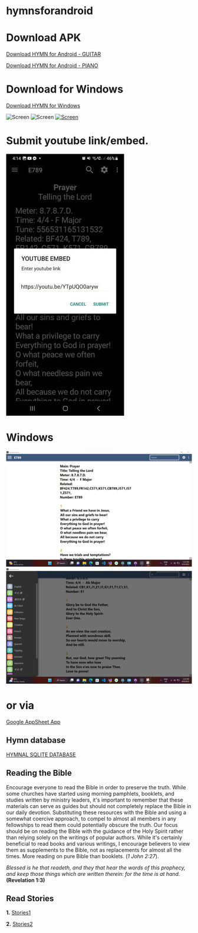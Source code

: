 # hymnsforandroid
# Download APK
[Download HYMN for Android - GUITAR](https://github.com/nextcodelab/hymnsforandroid/raw/master/app/android-apps/HymnsForAndroid-Guitar.apk)

[Download HYMN for Android - PIANO](https://github.com/nextcodelab/hymnsforandroid/raw/master/app/android-apps/HymnsForAndroid-Piano.apk)

# Download for Windows
[Download HYMN for Windows](https://github.com/nextcodelab/hymnsforandroid/raw/master/windows/hymnforwindows/Installers/HymnIntaller.MSI_1.0.9.0_Test/HymnIntaller.MSI_1.0.9.0_x86.msixbundle)


![Screen](https://github.com/nextcodelab/hymnsforandroid/blob/master/app/images/screen1.jpg?raw=true)
![Screen](https://github.com/nextcodelab/hymnsforandroid/blob/master/app/images/screen3.jpg?raw=true)
[![Screen](https://github.com/nextcodelab/hymnsforandroid/blob/master/app/images/screen2.jpg?raw=true)](https://www.youtube.com/watch?v=TAyaXdvvbGU)


# Submit youtube link/embed.
![Screen](https://github.com/nextcodelab/hymnsforandroid/blob/master/app/images/screen4.jpg?raw=true)

# Windows
![Screen](https://github.com/nextcodelab/hymnsforandroid/blob/master/windows/hymnforwindows/hymnforwindows/Screens/screen1.png?raw=true)
![Screen](https://github.com/nextcodelab/hymnsforandroid/blob/master/windows/hymnforwindows/hymnforwindows/Screens/screen2.png?raw=true)

# or via
[Google AppSheet App](https://www.appsheet.com/start/e1f1e5d0-4949-4c7c-8b89-7444572248cf?platform=desktop#viewStack[0][identifier][Type]=Control&viewStack[0][identifier][Name]=Hymn%20Tunes&appName=HymnTunes-278123346-23-05-22)

## Hymn database
[HYMNAL SQLITE DATABASE](https://github.com/lemuelinchrist/hymnsforandroid/raw/master/app/src/main/assets/hymns.sqlite)

## Reading the Bible
Encourage everyone to read the Bible in order to preserve the truth. While some churches have started using morning pamphlets, booklets, and studies written by ministry leaders, it's important to remember that these materials can serve as guides but should not completely replace the Bible in our daily devotion. Substituting these resources with the Bible and using a somewhat coercive approach, to compel to almost all members in any fellowships to read them could potentially obscure the truth. Our focus should be on reading the Bible with the guidance of the Holy Spirit rather than relying solely on the writings of popular authors. While it's certainly beneficial to read books and various writings, I encourage believers to view them as supplements to the Bible, not as replacements for almost all the times. More reading on pure Bible than booklets. (*1 John 2:27*).

*Blessed is he that readeth, and they that hear the words of this prophecy, and keep those things which are written therein: for the time is at hand.* **(Revelation 1:3)**

## Read Stories
**1.** [Stories1](https://www.reddit.com/r/TrueChristian/comments/bjwy6b/thoughts_on_the_local_church_the_lords_recovery/?rdt=37001)

**2.** [Stories2](https://www.reddit.com/r/Christianity/comments/3brtbp/experience_with_a_christian_cult/)


